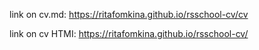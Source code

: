 link on cv.md: https://ritafomkina.github.io/rsschool-cv/cv

link on cv HTMI: https://ritafomkina.github.io/rsschool-cv/